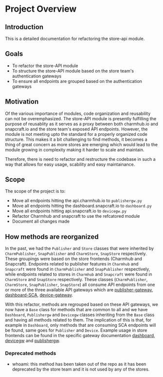 # Project Overview

## Introduction
This is a detailed documentation for refactoring the store-api module.

## Goals
- To refactor the store-API module
- To structure the store-API module based on the store team's authentication gateways
- To ensure all endpoints are grouped based on the authentication gateways

## Motivation
Of the various importance of modules, code organization and reusability can not be overemphasized. The store-API module is presently fulfilling the purpose of reusablity as it serves as a proxy between both charmhub.io and snapcraft.io and the store team's exposed API endpoints. However, the module is not meeting upto the standard for a properly organized code structure. This makes it a bit challenging to find methods, it becomes a thing of great concern as more stores are emerging which would lead to the module growing in complexity making it harder to scale and maintain.

Therefore, there is need to refactor and restructure the codebase in such a way that allows for easy usage, scability and easy maintainance.

## Scope
The scope of the project is to:
- Move all endpoints hitting the api.charmhub.io to `publishergw.py`
- Move all endpoints hitting the dashboard.snapcraft.io to `dashboard.py`
- Move all endpoints hitting api.snapcraft.io to `devicegw.py`
- Refactor Charmhub and snapcraft to use the refcatored module
- Document all changes made

## How methods are reorganized
In the past, we had the `Publisher` and `Store` classes that were inherited by `CharmPublisher`, `SnapPublisher` and `CharmStore`, `SnapStore` respectively. These groupings were based on the store frontends (Charmhub and Snapcraft). Endpoints related to publisher features in `Charmhub` and `Snapcraft` were found in `CharmPublisher`  and `SnapPublisher` respectively, while endpoints related to stores in `Charmhub` and `Snapcraft` were found in `CharmStore` and `SnapStore` respectively. These classes (`CharmPublisher`, `CharmStore`, `SnapPublisher`, `SnapStore`) all consume API endpoints from one or more of the three available API gateways which are [publisher-gateway](https://api.charmhub.io/docs), [dashboard-SCA](https://dashboard.snapcraft.io/docs/index.html), [device-gateway](https://api.snapcraft.io/docs).

With this refactor, methods are regrouped based on these API gateways, we now have a `Base` class for methods that are common to all and we have `Dashboard`, `Publishergw` and `Devicegw` classes inheriting from the `Base` class and having all methods related to them. The implication of this is that, for example in `Dashboard`, only methods that are consuming SCA endpoints will be found, same goes for `Publisher` and `Device`. Example usage in store frontends can be found in the specific gateway documentation [dashboard](./dashboard.md), [devicegw](./devicegw.md) and [publishergw](./publishergw.md).


### Deprecated methods
- whoami: this method has been taken out of the repo as it has been deprecated by the store team and it is not used by any of the stores.